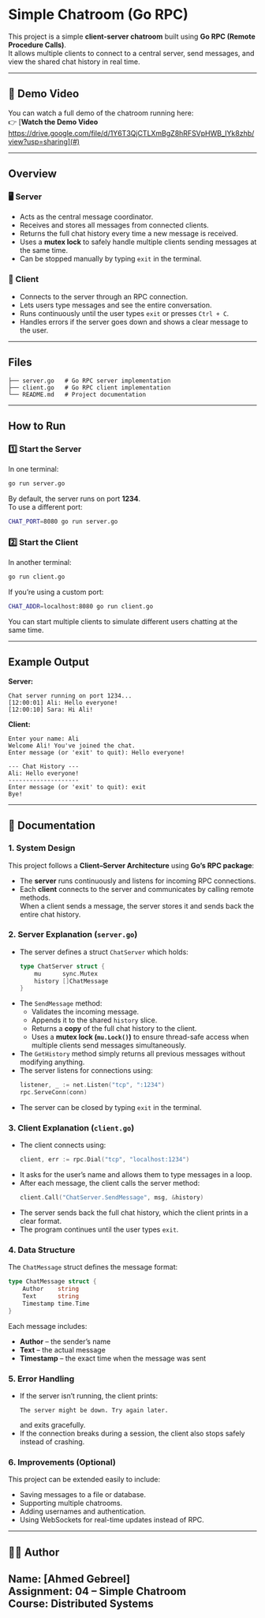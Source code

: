 # Simple Chatroom (Go RPC)

This project is a simple **client-server chatroom** built using **Go RPC (Remote Procedure Calls)**.  
It allows multiple clients to connect to a central server, send messages, and view the shared chat history in real time.

--- 
## 🎥 Demo Video

You can watch a full demo of the chatroom running here:  
👉 [**Watch the Demo Video** https://drive.google.com/file/d/1Y6T3QjCTLXmBgZ8hRFSVpHWB_IYk8zhb/view?usp=sharing](#) 

---

## Overview

### 🖥️ Server
- Acts as the central message coordinator.  
- Receives and stores all messages from connected clients.  
- Returns the full chat history every time a new message is received.  
- Uses a **mutex lock** to safely handle multiple clients sending messages at the same time.  
- Can be stopped manually by typing `exit` in the terminal.

### 💬 Client
- Connects to the server through an RPC connection.  
- Lets users type messages and see the entire conversation.  
- Runs continuously until the user types `exit` or presses `Ctrl + C`.  
- Handles errors if the server goes down and shows a clear message to the user.

---

## Files

```
├── server.go   # Go RPC server implementation
├── client.go   # Go RPC client implementation
└── README.md   # Project documentation
```

---

## How to Run

### 1️⃣ Start the Server
In one terminal:
```bash
go run server.go
```
By default, the server runs on port **1234**.  
To use a different port:
```bash
CHAT_PORT=8080 go run server.go
```

### 2️⃣ Start the Client
In another terminal:
```bash
go run client.go
```
If you’re using a custom port:
```bash
CHAT_ADDR=localhost:8080 go run client.go
```

You can start multiple clients to simulate different users chatting at the same time.

---

## Example Output

**Server:**
```
Chat server running on port 1234...
[12:00:01] Ali: Hello everyone!
[12:00:10] Sara: Hi Ali!
```

**Client:**
```
Enter your name: Ali
Welcome Ali! You've joined the chat.
Enter message (or 'exit' to quit): Hello everyone!

--- Chat History ---
Ali: Hello everyone!
--------------------
Enter message (or 'exit' to quit): exit
Bye!
```

---

## 🧠 Documentation

### 1. System Design
This project follows a **Client–Server Architecture** using **Go’s RPC package**:
- The **server** runs continuously and listens for incoming RPC connections.
- Each **client** connects to the server and communicates by calling remote methods.  
  When a client sends a message, the server stores it and sends back the entire chat history.

### 2. Server Explanation (`server.go`)
- The server defines a struct `ChatServer` which holds:
  ```go
  type ChatServer struct {
      mu      sync.Mutex
      history []ChatMessage
  }
  ```
- The `SendMessage` method:
  - Validates the incoming message.
  - Appends it to the shared `history` slice.
  - Returns a **copy** of the full chat history to the client.
  - Uses a **mutex lock (`mu.Lock()`)** to ensure thread-safe access when multiple clients send messages simultaneously.
- The `GetHistory` method simply returns all previous messages without modifying anything.
- The server listens for connections using:
  ```go
  listener, _ := net.Listen("tcp", ":1234")
  rpc.ServeConn(conn)
  ```
- The server can be closed by typing `exit` in the terminal.

### 3. Client Explanation (`client.go`)
- The client connects using:
  ```go
  client, err := rpc.Dial("tcp", "localhost:1234")
  ```
- It asks for the user’s name and allows them to type messages in a loop.
- After each message, the client calls the server method:
  ```go
  client.Call("ChatServer.SendMessage", msg, &history)
  ```
- The server sends back the full chat history, which the client prints in a clear format.
- The program continues until the user types `exit`.

### 4. Data Structure
The `ChatMessage` struct defines the message format:
```go
type ChatMessage struct {
    Author    string
    Text      string
    Timestamp time.Time
}
```
Each message includes:
- **Author** – the sender’s name  
- **Text** – the actual message  
- **Timestamp** – the exact time when the message was sent

### 5. Error Handling
- If the server isn’t running, the client prints:
  ```
  The server might be down. Try again later.
  ```
  and exits gracefully.  
- If the connection breaks during a session, the client also stops safely instead of crashing.

### 6. Improvements (Optional)
This project can be extended easily to include:
- Saving messages to a file or database.  
- Supporting multiple chatrooms.  
- Adding usernames and authentication.  
- Using WebSockets for real-time updates instead of RPC.

---

## 👨‍💻 Author

**Name:** [Ahmed Gebreel]  
**Assignment:** 04 – Simple Chatroom  
**Course:** Distributed Systems 
---
